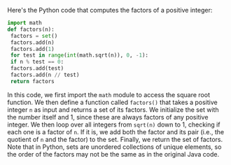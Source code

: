 Here's the Python code that computes the factors of a positive integer:
```python
import math
def factors(n):
 factors = set()
 factors.add(n)
 factors.add(1)
 for test in range(int(math.sqrt(n)), 0, -1):
 if n % test == 0:
 factors.add(test)
 factors.add(n // test)
 return factors
```
In this code, we first import the `math` module to access the square root function. We then define a function called `factors()` that takes a positive integer `n` as input and returns a set of its factors.
We initialize the set with the number itself and 1, since these are always factors of any positive integer. We then loop over all integers from `sqrt(n)` down to 1, checking if each one is a factor of `n`. If it is, we add both the factor and its pair (i.e., the quotient of `n` and the factor) to the set.
Finally, we return the set of factors. Note that in Python, sets are unordered collections of unique elements, so the order of the factors may not be the same as in the original Java code.

